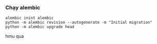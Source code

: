 ### Chạy alembic

```
alembic inint alembic
python -m alembic revision --autogenerate -m "Initial migration"
python -m alembic upgrade head
```

hmu qua
